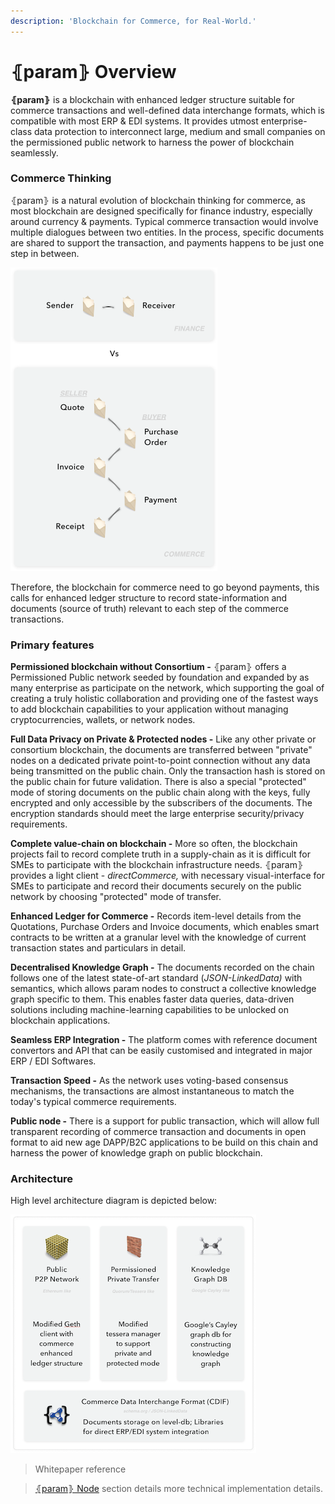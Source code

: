 ```yaml
---
description: 'Blockchain for Commerce, for Real-World.'
---
```


# ⦃param⦄ Overview

**⦃param⦄** is a blockchain with enhanced ledger structure suitable for commerce transactions and well-defined data interchange formats, which is compatible with most ERP & EDI systems. It provides utmost enterprise-class data protection to interconnect large, medium and small companies on the permissioned public network to harness the power of blockchain seamlessly.

### Commerce Thinking

⦃param⦄ is a natural evolution of blockchain thinking for commerce, as most blockchain are designed specifically for finance industry, especially around currency & payments. Typical commerce transaction would involve multiple dialogues between two entities. In the process, specific documents are shared to support the transaction, and payments happens to be just one step in between.

![](../.gitbook/assets/image%20%2814%29.png)

Therefore, the blockchain for commerce need to go beyond payments, this calls for enhanced ledger structure to record state-information and documents \(source of truth\) relevant to each step of the commerce transactions. 

### Primary features

**Permissioned blockchain without Consortium -** ⦃param⦄ offers a Permissioned Public network seeded by foundation and expanded by as many enterprise as participate on the network, which supporting the goal of creating a truly holistic collaboration and providing one of the fastest ways to add blockchain capabilities to your application without managing cryptocurrencies, wallets, or network nodes.

**Full Data Privacy on Private & Protected nodes -** Like any other private or consortium blockchain, the documents are transferred between "private" nodes on a dedicated private point-to-point connection without any data being transmitted on the public chain. Only the transaction hash is stored on the public chain for future validation. There is also a special "protected" mode of storing documents on the public chain along with the keys, fully encrypted and only accessible by the subscribers of the documents. The encryption standards should meet the large enterprise security/privacy requirements.

**Complete value-chain on blockchain -** More so often, the blockchain projects fail to record complete truth in a supply-chain as it is difficult for SMEs to participate with the blockchain infrastructure needs. ⦃param⦄ provides a light client - _directCommerce,_ with necessary visual-interface for SMEs to participate and record their documents securely on the public network by choosing "protected" mode of transfer.

**Enhanced Ledger for Commerce -** Records item-level details from the Quotations, Purchase Orders and Invoice documents, which enables smart contracts to be written at a granular level with the knowledge of current transaction states and particulars in detail.

**Decentralised Knowledge Graph -** The documents recorded on the chain follows one of the latest state-of-art standard \(_JSON-LinkedData\)_ with semantics, which allows param nodes to construct a collective knowledge graph specific to them. This enables faster data queries, data-driven solutions including machine-learning capabilities to be unlocked on blockchain applications.

**Seamless ERP Integration -** The platform comes with reference document convertors and API that can be easily customised and integrated in major ERP / EDI Softwares.

**Transaction Speed -** As the network uses voting-based consensus mechanisms, the transactions are almost instantaneous to match the today's typical commerce requirements.

**Public node -** There is a support for public transaction, which will allow full transparent recording of commerce transaction and documents in open format to aid new age DAPP/B2C applications to be build on this chain and harness the power of  knowledge graph on public blockchain.

### Architecture

High level architecture diagram is depicted below: 

![](../.gitbook/assets/image%20%2810%29.png)

> Whitepaper reference

> [⦃param⦄ Node](param-node.md) section details more technical implementation details.



